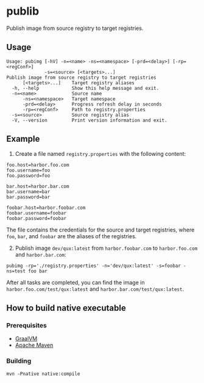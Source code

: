 # publib

Publish image from source registry to target registries.

## Usage

```shell
Usage: pubimg [-hV] -n=<name> -ns=<namespace> [-prd=<delay>] [-rp=<regConf>]
              -s=<source> [<targets>...]
Publish image from source registry to target registries
      [<targets>...]    Target registry aliases
  -h, --help            Show this help message and exit.
  -n=<name>             Source name
      -ns=<namespace>   Target namespace
      -prd=<delay>      Progress refresh delay in seconds
      -rp=<regConf>     Path to registry.properties
  -s=<source>           Source registry alias
  -V, --version         Print version information and exit.
```

## Example

1. Create a file named `registry.properties` with the following content:

```properties
foo.host=harbor.foo.com
foo.username=foo
foo.password=foo

bar.host=harbor.bar.com
bar.username=bar
bar.password=bar

foobar.host=harbor.foobar.com
foobar.username=foobar
foobar.password=foobar
```

The file contains the credentials for the source and target registries, where `foo`, `bar`, and `foobar` are the aliases
of the registries.

2. Publish image `dev/qux:latest` from `harbor.foobar.com` to `harbor.foo.com` and `harbor.bar.com`:

```shell
pubimg -rp='./registry.properties' -n='dev/qux:latest' -s=foobar -ns=test foo bar
```

After all tasks are completed, you can find the image in `harbor.foo.com/test/qux:latest`
and `harbor.bar.com/test/qux:latest`.

## How to build native executable

### Prerequisites

* [GraalVM](https://www.graalvm.org/)
* [Apache Maven](https://maven.apache.org/)

### Building

```shell
mvn -Pnative native:compile
```
